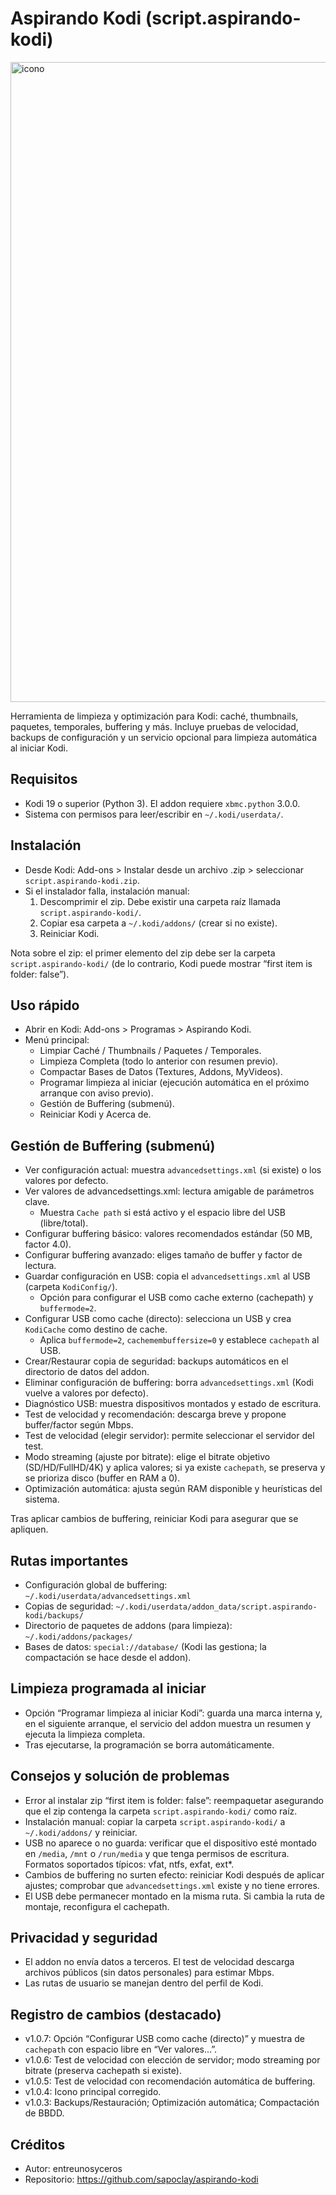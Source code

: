 # Aspirando Kodi (script.aspirando-kodi)

<img width="1024" height="1024" alt="icono" src="https://github.com/user-attachments/assets/3321db4d-e6e0-4619-9027-7db537574499" />

Herramienta de limpieza y optimización para Kodi: caché, thumbnails, paquetes, temporales, buffering y más. Incluye pruebas de velocidad, backups de configuración y un servicio opcional para limpieza automática al iniciar Kodi.

## Requisitos
- Kodi 19 o superior (Python 3). El addon requiere `xbmc.python` 3.0.0.
- Sistema con permisos para leer/escribir en `~/.kodi/userdata/`.

## Instalación
- Desde Kodi: Add-ons > Instalar desde un archivo .zip > seleccionar `script.aspirando-kodi.zip`.
- Si el instalador falla, instalación manual:
  1) Descomprimir el zip. Debe existir una carpeta raíz llamada `script.aspirando-kodi/`.
  2) Copiar esa carpeta a `~/.kodi/addons/` (crear si no existe).
  3) Reiniciar Kodi.

Nota sobre el zip: el primer elemento del zip debe ser la carpeta `script.aspirando-kodi/` (de lo contrario, Kodi puede mostrar “first item is folder: false”).

## Uso rápido
- Abrir en Kodi: Add-ons > Programas > Aspirando Kodi.
- Menú principal:
  - Limpiar Caché / Thumbnails / Paquetes / Temporales.
  - Limpieza Completa (todo lo anterior con resumen previo).
  - Compactar Bases de Datos (Textures, Addons, MyVideos).
  - Programar limpieza al iniciar (ejecución automática en el próximo arranque con aviso previo).
  - Gestión de Buffering (submenú).
  - Reiniciar Kodi y Acerca de.

## Gestión de Buffering (submenú)
- Ver configuración actual: muestra `advancedsettings.xml` (si existe) o los valores por defecto.
- Ver valores de advancedsettings.xml: lectura amigable de parámetros clave.
  - Muestra `Cache path` si está activo y el espacio libre del USB (libre/total).
- Configurar buffering básico: valores recomendados estándar (50 MB, factor 4.0).
- Configurar buffering avanzado: eliges tamaño de buffer y factor de lectura.
- Guardar configuración en USB: copia el `advancedsettings.xml` al USB (carpeta `KodiConfig/`).
  - Opción para configurar el USB como cache externo (cachepath) y `buffermode=2`.
- Configurar USB como cache (directo): selecciona un USB y crea `KodiCache` como destino de cache.
  - Aplica `buffermode=2`, `cachemembuffersize=0` y establece `cachepath` al USB.
- Crear/Restaurar copia de seguridad: backups automáticos en el directorio de datos del addon.
- Eliminar configuración de buffering: borra `advancedsettings.xml` (Kodi vuelve a valores por defecto).
- Diagnóstico USB: muestra dispositivos montados y estado de escritura.
- Test de velocidad y recomendación: descarga breve y propone buffer/factor según Mbps.
- Test de velocidad (elegir servidor): permite seleccionar el servidor del test.
- Modo streaming (ajuste por bitrate): elige el bitrate objetivo (SD/HD/FullHD/4K) y aplica valores; si ya existe `cachepath`, se preserva y se prioriza disco (buffer en RAM a 0).
- Optimización automática: ajusta según RAM disponible y heurísticas del sistema.

Tras aplicar cambios de buffering, reiniciar Kodi para asegurar que se apliquen.

## Rutas importantes
- Configuración global de buffering: `~/.kodi/userdata/advancedsettings.xml`
- Copias de seguridad: `~/.kodi/userdata/addon_data/script.aspirando-kodi/backups/`
- Directorio de paquetes de addons (para limpieza): `~/.kodi/addons/packages/`
- Bases de datos: `special://database/` (Kodi las gestiona; la compactación se hace desde el addon).

## Limpieza programada al iniciar
- Opción “Programar limpieza al iniciar Kodi”: guarda una marca interna y, en el siguiente arranque, el servicio del addon muestra un resumen y ejecuta la limpieza completa.
- Tras ejecutarse, la programación se borra automáticamente.

## Consejos y solución de problemas
- Error al instalar zip “first item is folder: false”: reempaquetar asegurando que el zip contenga la carpeta `script.aspirando-kodi/` como raíz.
- Instalación manual: copiar la carpeta `script.aspirando-kodi/` a `~/.kodi/addons/` y reiniciar.
- USB no aparece o no guarda: verificar que el dispositivo esté montado en `/media`, `/mnt` o `/run/media` y que tenga permisos de escritura. Formatos soportados típicos: vfat, ntfs, exfat, ext*.
- Cambios de buffering no surten efecto: reiniciar Kodi después de aplicar ajustes; comprobar que `advancedsettings.xml` existe y no tiene errores.
- El USB debe permanecer montado en la misma ruta. Si cambia la ruta de montaje, reconfigura el cachepath.

## Privacidad y seguridad
- El addon no envía datos a terceros. El test de velocidad descarga archivos públicos (sin datos personales) para estimar Mbps.
- Las rutas de usuario se manejan dentro del perfil de Kodi.

## Registro de cambios (destacado)
- v1.0.7: Opción “Configurar USB como cache (directo)” y muestra de `cachepath` con espacio libre en “Ver valores…”.
- v1.0.6: Test de velocidad con elección de servidor; modo streaming por bitrate (preserva cachepath si existe).
- v1.0.5: Test de velocidad con recomendación automática de buffering.
- v1.0.4: Icono principal corregido.
- v1.0.3: Backups/Restauración; Optimización automática; Compactación de BBDD.

## Créditos
- Autor: entreunosyceros
- Repositorio: https://github.com/sapoclay/aspirando-kodi
